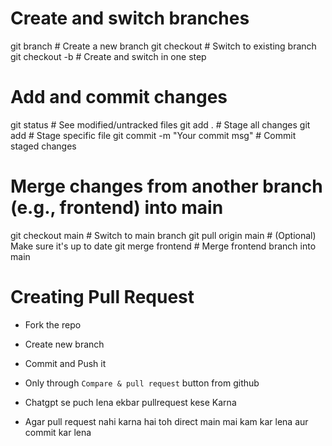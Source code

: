 #  Create and switch branches

git branch <branch-name>         # Create a new branch
git checkout <branch-name>       # Switch to existing branch
git checkout -b <branch-name>    # Create and switch in one step


#  Add and commit changes

git status                       # See modified/untracked files
git add .                        # Stage all changes
git add <file-name>              # Stage specific file
git commit -m "Your commit msg" # Commit staged changes



# Merge changes from another branch (e.g., frontend) into main

git checkout main                # Switch to main branch
git pull origin main             # (Optional) Make sure it's up to date
git merge frontend               # Merge frontend branch into main



# Creating Pull Request

- Fork the repo
- Create new branch
- Commit and Push it
- Only through `Compare & pull request` button from github




- Chatgpt se puch lena ekbar pullrequest kese Karna
- Agar pull request nahi karna hai toh direct main mai kam kar lena aur commit kar lena